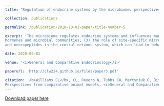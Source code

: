 ```yaml
---
title: "Regulation of endocrine systems by the microbiome: perspectives from comparative animal models"

collection: publications

permalink: /publication/2010-10-01-paper-title-number-5

excerpt: 'The microbiome regulates endocrine systems and influences many aspects of hormone signaling. Using examples from different animal taxa, we highlight the state of the science in microbiome research as it relates to endocrinology and endocrine disruption research. Using a comparative approach discussing fish, birds, and mammals, we demonstrate the bidirectional interaction between microbiota and hormone systems, presenting concepts that include (1) gastrointestinal microbiome regulation of the neuroendocrine feeding axis; (2) stress
hormones and microbial communities; (3) the role of site-specific microbiota in animal reproduction; (4) microbiome effects on the neuroendocrine systems and behavior; and (5) novel mechanisms of endocrine disruption through the microbiome. This mini-review demonstrates that hormones can directly affect the richness and diversity of microbiota and conversely, microbiota can influence hormone production and mediate their functions in animals. In addition, microbiota can influence the action of a diverse range of neurotransmitters
and neuropeptides in the central nervous system, which can lead to behavioral disruptions. As many animals have species-specific reproductive behaviors, it is important to understand how shifts in the microbiota relate to these complex interactions between sexes. This is especially important for captive animals on specialized diets, and there are significant implications for microbiome research in conservation and reproductive biology. For example, microbial metabolites may modify motility of gametes or modulate hormone-receptor interactions in reproductive tissues. Thus, efforts to incorporate metabolomics into the science of microbiome-endocrine relationships, both those produced by the host and those generated from microbial metabolism, are increasingly needed. These concepts have fostered an exciting emerging era in comparative endocrinology.'

date: 2020-06-01

venue: '<i>General and Comparative Endocrinology</i>'

paperurl: 'http://clw224.github.io/files/paper5.pdf'

citation: '<b>Williams CL</b>, CL, Reyero N, Tubbs CW, Martyniuk C, Bisesi JH (2020). Microbiome-endocrine regulation:Perspectives from comparative animal models. <i>General and Comparative Endocrinology</i>, 292: 113437.'
---
```


[Download paper here](http://clw224.github.io/files/paper5.pdf)
